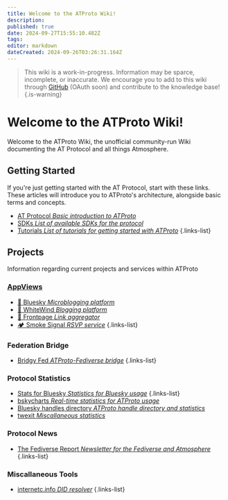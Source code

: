 ```yaml
---
title: Welcome to the ATProto Wiki!
description: 
published: true
date: 2024-09-27T15:55:10.482Z
tags: 
editor: markdown
dateCreated: 2024-09-26T03:26:31.164Z
---
```


> This wiki is a work-in-progress. Information may be sparce, incomplete, or inaccurate. We encourage you to add to this wiki through [GitHub](https://github.com/baldemoto/atproto-wiki-docs/) (OAuth soon) and contribute to the knowledge base!
{.is-warning}

# Welcome to the ATProto Wiki!
Welcome to the ATProto Wiki, the unofficial community-run Wiki documenting the AT Protocol and all things Atmosphere.

## Getting Started
If you're just getting started with the AT Protocol, start with these links. These articles will introduce you to ATProto's architecture, alongside basic terms and concepts.
- [AT Protocol *Basic introduction to ATProto*](/AT_Protocol)
- [SDKs *List of available SDKs for the protocol*](/AT_Protocol/SDKs)
- [Tutorials *List of tutorials for getting started with ATProto*](/Lists/Tutorials)
{.links-list}

## Projects
Information regarding current projects and services within ATProto

### [AppViews](/AT_Protocol/Core_Components/AppView)
- [🦋 Bluesky *Microblogging platform*](/Current_Projects/AppViews/Bluesky)
- [💨 WhiteWind *Blogging platform*](Current_Projects/AppViews/WhiteWind)
- [📰 Frontpage *Link aggregator*](Current_Projects/AppViews/Frontpage)
- [🏕️ Smoke Signal *RSVP service*](Current_Projects/AppViews/Smoke_Signal)
{.links-list}

### Federation Bridge
- [Bridgy Fed *ATProto-Fediverse bridge*](/Current_Projects/Bridgy_Fed)
{.links-list}

### Protocol Statistics
- [Stats for Bluesky *Statistics for Bluesky usage*](/Current_Projects/ATProto_Statistics/Stats_for_Bluesky)
{.links-list}
- [bskycharts *Real-time statistics for ATProto usage*](/Current_Projects/ATProto_Statistics/Stats_for_Bluesky)
- [Bluesky handles directory *ATProto handle directory and statistics*](Current_Projects/ATProto_Statistics/Stats_for_Bluesky)
- [twexit *Miscallaneous statistics*](/Current_Projects/Miscallaneous/twexit)

### Protocol News
- [The Fediverse Report *Newsletter for the Fediverse and Atmosphere*](/Current_Projects/Newsletters/The_Fediverse_Report)
{.links-list}

### Miscallaneous Tools
 - [internetc.info *DID resolver*](/Current_Projects/Miscallaneous/internetc_info)
 {.links-list}

